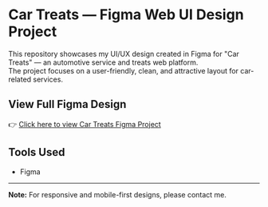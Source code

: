 # Car Treats — Figma Web UI Design Project

This repository showcases my UI/UX design created in Figma for "Car Treats" — an automotive service and treats web platform.  
The project focuses on a user-friendly, clean, and attractive layout for car-related services.

## View Full Figma Design
👉 [Click here to view Car Treats Figma Project](https://www.figma.com/design/GcXOjB5OiZj4r7To7ZkVjm/Car-Treats-Web-UI--1---Copy-)

## Tools Used
- Figma

---

**Note:** For responsive and mobile-first designs, please contact me.

